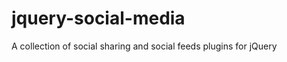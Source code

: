 jquery-social-media
===================

A collection of social sharing and social feeds plugins for jQuery
